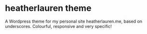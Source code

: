 # heatherlauren theme

A Wordpress theme for my personal site heatherlauren.me, based on underscores. Colourful, responsive and very specific!